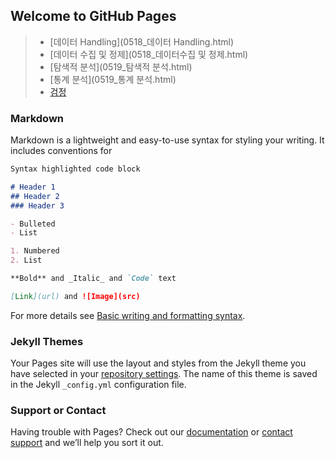 ## Welcome to GitHub Pages

>  - [데이터 Handling](0518_데이터 Handling.html)
>  - [데이터 수집 및 정제](0518_데이터수집 및 정제.html)
>  - [탐색적 분석](0519_탐색적 분석.html)
>  - [통계 분석](0519_통계 분석.html)
>  - [검정](0520_검정.html) <br/>

### Markdown

Markdown is a lightweight and easy-to-use syntax for styling your writing. It includes conventions for

```markdown
Syntax highlighted code block

# Header 1
## Header 2
### Header 3

- Bulleted
- List

1. Numbered
2. List

**Bold** and _Italic_ and `Code` text

[Link](url) and ![Image](src)
```

For more details see [Basic writing and formatting syntax](https://docs.github.com/en/github/writing-on-github/getting-started-with-writing-and-formatting-on-github/basic-writing-and-formatting-syntax).

### Jekyll Themes

Your Pages site will use the layout and styles from the Jekyll theme you have selected in your [repository settings](https://github.com/hajihye123/bigdata.github.io/settings/pages). The name of this theme is saved in the Jekyll `_config.yml` configuration file.

### Support or Contact

Having trouble with Pages? Check out our [documentation](https://docs.github.com/categories/github-pages-basics/) or [contact support](https://support.github.com/contact) and we’ll help you sort it out.
